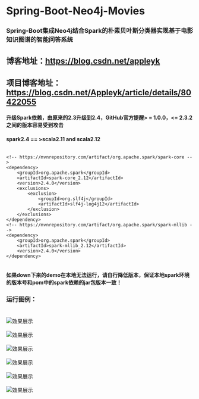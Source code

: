 # Spring-Boot-Neo4j-Movies

### Spring-Boot集成Neo4j结合Spark的朴素贝叶斯分类器实现基于电影知识图谱的智能问答系统

## 博客地址：https://blog.csdn.net/appleyk

## 项目博客地址：https://blog.csdn.net/Appleyk/article/details/80422055


#### 升级Spark依赖，由原来的2.3升级到2.4，GitHub官方提醒> = 1.0.0，<= 2.3.2之间的版本容易受到攻击
#### spark2.4  == >scala2.11 and scala2.12


```text

<!-- https://mvnrepository.com/artifact/org.apache.spark/spark-core -->
<dependency>
	<groupId>org.apache.spark</groupId>
	<artifactId>spark-core_2.12</artifactId>
	<version>2.4.0</version>
	<exclusions>
		<exclusion>
			<groupId>org.slf4j</groupId>
			<artifactId>slf4j-log4j12</artifactId>
		</exclusion>
	</exclusions>
</dependency>
<!-- https://mvnrepository.com/artifact/org.apache.spark/spark-mllib -->
<dependency>
	<groupId>org.apache.spark</groupId>
	<artifactId>spark-mllib_2.12</artifactId>
	<version>2.4.0</version>
</dependency>


```



#### 如果down下来的demo在本地无法运行，请自行降低版本，保证本地spark环境的版本号和pom中的spark依赖的jar包版本一致！


### 运行图例：<br><br>


![效果展示](http://chuantu.xyz/t6/740/1597558049x1700340427.png)
<br><br>
![效果展示](http://chuantu.xyz/t6/740/1597558124x1700340449.jpg)
<br><br>
![效果展示](http://chuantu.xyz/t6/740/1597558181x1700339730.jpg)
<br><br>
![效果展示](http://chuantu.xyz/t6/740/1597558195x1700340465.jpg)
<br><br>
![效果展示](http://chuantu.xyz/t6/740/1597558219x1700340427.png)
<br><br>
![效果展示](http://chuantu.xyz/t6/740/1597558278x1700340465.png)
